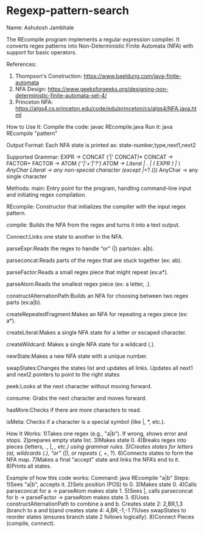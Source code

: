 # Regexp-pattern-search
Name: Ashutosh Jambhale

The REcompile program implements a regular expression compiler. 
It converts regex patterns into Non-Deterministic Finite Automata (NFA) with support for basic operators.

References:
1) Thompson's Construction: https://www.baeldung.com/java-finite-automata
2) NFA Design: https://www.geeksforgeeks.org/designing-non-deterministic-finite-automata-set-4/
3) Princeton NFA: https://algs4.cs.princeton.edu/code/edu/princeton/cs/algs4/NFA.java.html

How to Use It:
Compile the code: javac REcompile.java
Run it: java REcompile "pattern"

Output Format:
Each NFA state is printed as: state-number,type,next1,next2

Supported Grammar:
EXPR    → CONCAT ('|' CONCAT)*
CONCAT  → FACTOR+
FACTOR  → ATOM ('*'|'+'|'?')
ATOM    → Literal | . | ( EXPR ) | \ AnyChar
Literal → any non-special character (except |*+?.()\)
AnyChar → any single character

Methods:
main: Entry point for the program, handling command-line input and initiating regex compilation.

REcompile: Constructor that initializes the compiler with the input regex pattern.

compile: Builds the NFA from the regex and turns it into a text output.

Connect:Links one state to another in the NFA.

parseExpr:Reads the regex to handle “or” (|) parts(ex: a|b).

parseconcat:Reads parts of the regex that are stuck together (ex: ab).

parseFactor:Reads a small regex piece that might repeat (ex:a*).

parseAtom:Reads the smallest regex piece (ex: a letter, .).

constructAlternationPath:Builds an NFA for choosing between two regex parts (ex:a|b).

createRepeatedFragment:Makes an NFA for repeating a regex piece (ex: a*).

createLiteral:Makes a single NFA state for a letter or escaped character.

createWildcard: Makes a single NFA state for a wildcard (.).

newState:Makes a new NFA state with a unique number.

swapStates:Changes the states list and updates all links. Updates all next1 and next2 pointers to point to the right states

peek:Looks at the next character without moving forward.

consume: Grabs the next character and moves forward.

hasMore:Checks if there are more characters to read.

isMeta: Checks if a character is a special symbol (like |, *, etc.).

How It Works:
1)Takes one regex (e.g., "a|b"). If wrong, shows error and stops.
2)prepares empty state list.
3)Makes state 0.
4)Breaks regex into pieces (letters, ., |, *, etc.) using grammar rules.
5)Creates states for letters (a), wildcards (.), “or” (|), or repeats (*, +, ?).
6)Connects states to form the NFA map.
7)Makes a final “accept” state and links the NFA’s end to it.
8)Prints all states.

Example of how this code works:
Command: java REcompile "a|b"
Steps:
1)Sees "a|b", accepts it.
2)Sets position (POS) to 0.
3)Makes state 0.
4)Calls parseconcat for a → parseAtom makes state 1.
5)Sees |, calls parseconcat for b → parseFactor → parseAtom makes state 3.
6)Uses constructAlternationPath to combine a and b. Creates state 2: 2,BR,1,3 (branch to a and b)and creates state 4: 4,BR,-1,-1
7)Uses swapStates to reorder states (ensures branch state 2 follows logically).
8)Connect Pieces (compile, connect).

